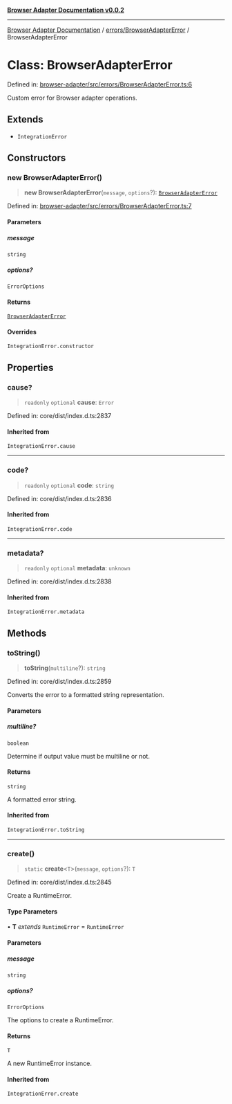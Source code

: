 [**Browser Adapter Documentation v0.0.2**](../../../README.md)

***

[Browser Adapter Documentation](../../../modules.md) / [errors/BrowserAdapterError](../README.md) / BrowserAdapterError

# Class: BrowserAdapterError

Defined in: [browser-adapter/src/errors/BrowserAdapterError.ts:6](https://github.com/stonemjs/browser-adapter/blob/c3427cc529e8929bb73bcc39b402c0bfd995379e/src/errors/BrowserAdapterError.ts#L6)

Custom error for Browser adapter operations.

## Extends

- `IntegrationError`

## Constructors

### new BrowserAdapterError()

> **new BrowserAdapterError**(`message`, `options`?): [`BrowserAdapterError`](BrowserAdapterError.md)

Defined in: [browser-adapter/src/errors/BrowserAdapterError.ts:7](https://github.com/stonemjs/browser-adapter/blob/c3427cc529e8929bb73bcc39b402c0bfd995379e/src/errors/BrowserAdapterError.ts#L7)

#### Parameters

##### message

`string`

##### options?

`ErrorOptions`

#### Returns

[`BrowserAdapterError`](BrowserAdapterError.md)

#### Overrides

`IntegrationError.constructor`

## Properties

### cause?

> `readonly` `optional` **cause**: `Error`

Defined in: core/dist/index.d.ts:2837

#### Inherited from

`IntegrationError.cause`

***

### code?

> `readonly` `optional` **code**: `string`

Defined in: core/dist/index.d.ts:2836

#### Inherited from

`IntegrationError.code`

***

### metadata?

> `readonly` `optional` **metadata**: `unknown`

Defined in: core/dist/index.d.ts:2838

#### Inherited from

`IntegrationError.metadata`

## Methods

### toString()

> **toString**(`multiline`?): `string`

Defined in: core/dist/index.d.ts:2859

Converts the error to a formatted string representation.

#### Parameters

##### multiline?

`boolean`

Determine if output value must be multiline or not.

#### Returns

`string`

A formatted error string.

#### Inherited from

`IntegrationError.toString`

***

### create()

> `static` **create**\<`T`\>(`message`, `options`?): `T`

Defined in: core/dist/index.d.ts:2845

Create a RuntimeError.

#### Type Parameters

• **T** *extends* `RuntimeError` = `RuntimeError`

#### Parameters

##### message

`string`

##### options?

`ErrorOptions`

The options to create a RuntimeError.

#### Returns

`T`

A new RuntimeError instance.

#### Inherited from

`IntegrationError.create`
